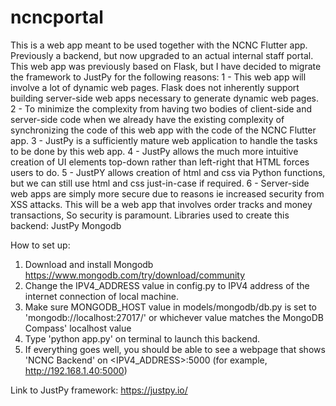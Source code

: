 # ncncportal
This is a web app meant to be used together with the NCNC Flutter app.
Previously a backend, but now upgraded to an actual internal staff portal.
This web app was previously based on Flask, but I have decided to migrate the framework to JustPy
for the following reasons:
1 - This web app will involve a lot of dynamic web pages. Flask does not inherently support building server-side web apps
necessary to generate dynamic web pages.
2 - To minimize the complexity from having two bodies of client-side and server-side code when we already have the existing complexity
of synchronizing the code of this web app with the code of the NCNC Flutter app.
3 - JustPy is a sufficiently mature web application to handle the tasks to be done by this web app.
4 - JustPy allows the much more intuitive creation of UI elements top-down rather than left-right that HTML forces users to do.
5 - JustPY allows creation of html and css via Python functions, but we can still use html and css just-in-case if required.
6 - Server-side web apps are simply more secure due to reasons ie increased security from XSS attacks. This will be a web app
that involves order tracks and money transactions, So security is paramount.
Libraries used to create this backend:
JustPy
Mongodb

How to set up:

1. Download and install Mongodb https://www.mongodb.com/try/download/community
2. Change the IPV4_ADDRESS value in config.py to IPV4 address of the internet connection of local machine.
3. Make sure MONGODB_HOST value in models/mongodb/db.py is set to 'mongodb://localhost:27017/' or whichever value matches the MongoDB Compass' localhost value
5. Type 'python app.py' on terminal to launch this backend.
6. If everything goes well, you should be able to see a webpage that shows 'NCNC Backend' on <IPV4_ADDRESS>:5000
(for example, http://192.168.1.40:5000)

Link to JustPy framework: https://justpy.io/